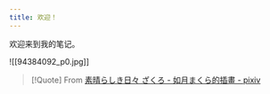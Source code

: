 ```yaml
---
title: 欢迎！
---
```

欢迎来到我的笔记。

![[94384092_p0.jpg]]


> [!Quote] From
> [素晴らしき日々 ざくろ - 如月まくら的插畫 - pixiv](https://www.pixiv.net/artworks/94384092)

